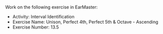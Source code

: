 Work on the following exercise in EarMaster:
- Activity: Interval Identification
- Exercise Name: Unison, Perfect 4th, Perfect 5th & Octave - Ascending
- Exercise Number: 13.5
